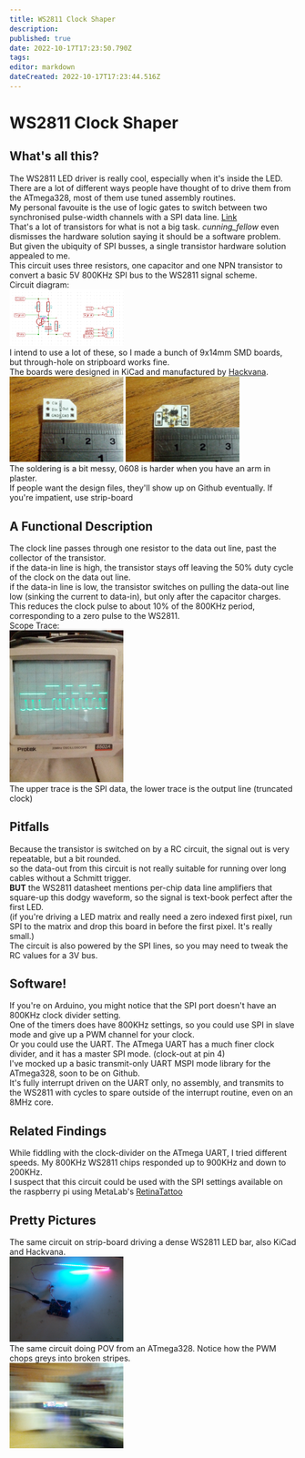 ```yaml
---
title: WS2811 Clock Shaper
description: 
published: true
date: 2022-10-17T17:23:50.790Z
tags: 
editor: markdown
dateCreated: 2022-10-17T17:23:44.516Z
---
```


# WS2811 Clock Shaper

## What's all this?

The WS2811 LED driver is really cool, especially when it's inside the LED.  
There are a lot of different ways people have thought of to drive them from the ATmega328, most of them use tuned assembly routines.  
My personal favouite is the use of logic gates to switch between two synchronised pulse-width channels with a SPI data line. [Link](http://www.instructables.com/id/My-response-to-the-WS2811-with-an-AVR-thing/?ALLSTEPS)  
That's a lot of transistors for what is not a big task. *cunning_fellow* even dismisses the hardware solution saying it should be a software problem.  
But given the ubiquity of SPI busses, a single transistor hardware solution appealed to me.  
This circuit uses three resistors, one capacitor and one NPN transistor to convert a basic 5V 800KHz SPI bus to the WS2811 signal scheme.  
Circuit diagram:  
<img src="/projects/spi-ws2811_schematic1.png" width="200" />  
I intend to use a lot of these, so I made a bunch of 9x14mm SMD boards, but through-hole on stripboard works fine.  
The boards were designed in KiCad and manufactured by [Hackvana](http://www.hackvana.com/store/).  
<img src="/projects/spi-ws2811_board_front.jpg" width="200" /> <img src="/projects/spi-ws2811_board_back.jpg" width="200" />  
The soldering is a bit messy, 0608 is harder when you have an arm in plaster.  
If people want the design files, they'll show up on Github eventually. If you're impatient, use strip-board  

## A Functional Description

The clock line passes through one resistor to the data out line, past the collector of the transistor.  
if the data-in line is high, the transistor stays off leaving the 50% duty cycle of the clock on the data out line.  
if the data-in line is low, the transistor switches on pulling the data-out line low (sinking the current to data-in), but only after the capacitor charges.  
This reduces the clock pulse to about 10% of the 800KHz period, corresponding to a zero pulse to the WS2811.  
Scope Trace:  
<img src="/projects/spi-ws2811_scope_trace.jpg" width="200" />  
The upper trace is the SPI data, the lower trace is the output line (truncated clock)  

## Pitfalls

Because the transistor is switched on by a RC circuit, the signal out is very repeatable, but a bit rounded.  
so the data-out from this circuit is not really suitable for running over long cables without a Schmitt trigger.  
**BUT** the WS2811 datasheet mentions per-chip data line amplifiers that square-up this dodgy waveform, so the signal is text-book perfect after the first LED.  
(if you're driving a LED matrix and really need a zero indexed first pixel, run SPI to the matrix and drop this board in before the first pixel. It's really small.)  
The circuit is also powered by the SPI lines, so you may need to tweak the RC values for a 3V bus.  

## Software!

If you're on Arduino, you might notice that the SPI port doesn't have an 800KHz clock divider setting.  
One of the timers does have 800KHz settings, so you could use SPI in slave mode and give up a PWM channel for your clock.  
Or you could use the UART. The ATmega UART has a much finer clock divider, and it has a master SPI mode. (clock-out at pin 4)  
I've mocked up a basic transmit-only UART MSPI mode library for the ATmega328, soon to be on Github.  
It's fully interrupt driven on the UART only, no assembly, and transmits to the WS2811 with cycles to spare outside of the interrupt routine, even on an 8MHz core.

## Related Findings

While fiddling with the clock-divider on the ATmega UART, I tried different speeds. My 800KHz WS2811 chips responded up to 900KHz and down to 200KHz.  
I suspect that this circuit could be used with the SPI settings available on the raspberry pi using MetaLab's [RetinaTattoo](https://metalab.at/wiki/RetinaTattoo)

## Pretty Pictures

The same circuit on strip-board driving a dense WS2811 LED bar, also KiCad and Hackvana.  
<img src="/projects/ws2811_32ledbar.jpg" width="200" />  
The same circuit doing POV from an ATmega328. Notice how the PWM chops greys into broken stripes.  
<img src="/projects/ws2811_nyan_pov.jpg" width="200" />  
